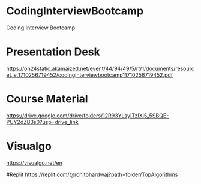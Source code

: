 # CodingInterviewBootcamp
Coding Interview Bootcamp

# Presentation Desk
https://on24static.akamaized.net/event/44/94/49/5/rt/1/documents/resourceList1710256719452/codinginterviewbootcamp11710256719452.pdf

# Course Material
https://drive.google.com/drive/folders/12R93YLsyITzIXi5_5SBQE-PUY2dZB3s0?usp=drive_link

# Visualgo
https://visualgo.net/en

#Replit
https://replit.com/@rohitbhardwaj?path=folder/TopAlgorithms
